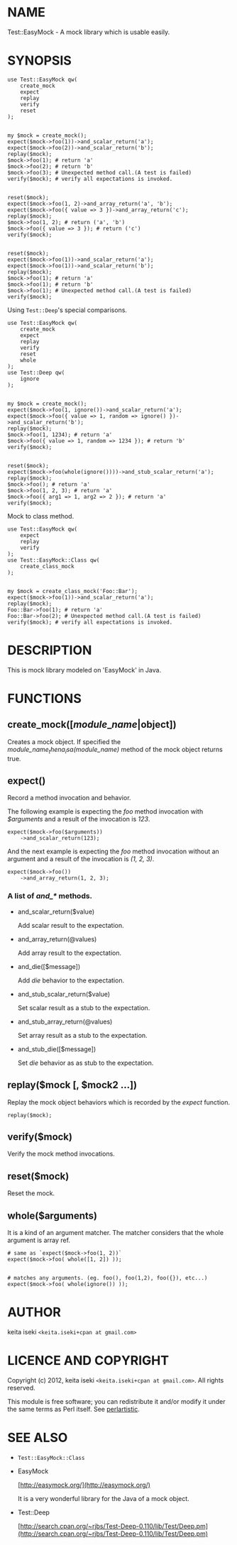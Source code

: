 # NAME

Test::EasyMock - A mock library which is usable easily.

# SYNOPSIS

    use Test::EasyMock qw(
        create_mock
        expect
        replay
        verify
        reset
    );
    

    my $mock = create_mock();
    expect($mock->foo(1))->and_scalar_return('a');
    expect($mock->foo(2))->and_scalar_return('b');
    replay($mock);
    $mock->foo(1); # return 'a'
    $mock->foo(2); # return 'b'
    $mock->foo(3); # Unexpected method call.(A test is failed)
    verify($mock); # verify all expectations is invoked.
    

    reset($mock);
    expect($mock->foo(1, 2)->and_array_return('a', 'b');
    expect($mock->foo({ value => 3 })->and_array_return('c');
    replay($mock);
    $mock->foo(1, 2); # return ('a', 'b')
    $mock->foo({ value => 3 }); # return ('c')
    verify($mock);
    

    reset($mock);
    expect($mock->foo(1))->and_scalar_return('a');
    expect($mock->foo(1))->and_scalar_return('b');
    replay($mock);
    $mock->foo(1); # return 'a'
    $mock->foo(1); # return 'b'
    $mock->foo(1); # Unexpected method call.(A test is failed)
    verify($mock);

Using `Test::Deep`'s special comparisons.

    use Test::EasyMock qw(
        create_mock
        expect
        replay
        verify
        reset
        whole
    );
    use Test::Deep qw(
        ignore
    );
    

    my $mock = create_mock();
    expect($mock->foo(1, ignore())->and_scalar_return('a');
    expect($mock->foo({ value => 1, random => ignore() })->and_scalar_return('b');
    replay($mock);
    $mock->foo(1, 1234); # return 'a'
    $mock->foo({ value => 1, random => 1234 }); # return 'b'
    verify($mock);
    

    reset($mock);
    expect($mock->foo(whole(ignore())))->and_stub_scalar_return('a');
    replay($mock);
    $mock->foo(); # return 'a'
    $mock->foo(1, 2, 3); # return 'a'
    $mock->foo({ arg1 => 1, arg2 => 2 }); # return 'a'
    verify($mock);

Mock to class method.

    use Test::EasyMock qw(
        expect
        replay
        verify
    );
    use Test::EasyMock::Class qw(
        create_class_mock
    );
    

    my $mock = create_class_mock('Foo::Bar');
    expect($mock->foo(1))->and_scalar_return('a');
    replay($mock);
    Foo::Bar->foo(1); # return 'a'
    Foo::Bar->foo(2); # Unexpected method call.(A test is failed)
    verify($mock); # verify all expectations is invoked.

# DESCRIPTION

This is mock library modeled on 'EasyMock' in Java.

# FUNCTIONS

## create\_mock(\[$module\_name|$object\])

Creates a mock object.
If specified the _$module\_name_ then a _isa($module\_name)_ method of the mock object returns true.

## expect(<a mock method call>)

Record a method invocation and behavior.

The following example is expecting the _foo_ method invocation with _$arguments_
and a result of the invocation is _123_.

    expect($mock->foo($arguments))
        ->and_scalar_return(123);

And the next example is expecting the _foo_ method invocation without an argument
and a result of the invocation is _(1, 2, 3)_.

    expect($mock->foo())
        ->and_array_return(1, 2, 3);

### A list of _and\_\*_ methods.

- and\_scalar\_return($value)

    Add scalar result to the expectation.

- and\_array\_return(@values)

    Add array result to the expectation.

- and\_die(\[$message\])

    Add _die_ behavior to the expectation.

- and\_stub\_scalar\_return($value)

    Set scalar result as a stub to the expectation.

- and\_stub\_array\_return(@values)

    Set array result as a stub to the expectation.

- and\_stub\_die(\[$message\])

    Set _die_ behavior as as stub to the expectation.

## replay($mock \[, $mock2 ...\])

Replay the mock object behaviors which is recorded by the _expect_ function.

    replay($mock);

## verify($mock)

Verify the mock method invocations.

## reset($mock)

Reset the mock.

## whole($arguments)

It is a kind of an argument matcher.
The matcher considers that the whole argument is array ref.

    # same as `expect($mock->foo(1, 2))`
    expect($mock->foo( whole([1, 2]) ));
    

    # matches any arguments. (eg. foo(), foo(1,2), foo({}), etc...)
    expect($mock->foo( whole(ignore()) ));

# AUTHOR

keita iseki `<keita.iseki+cpan at gmail.com>`

# LICENCE AND COPYRIGHT

Copyright (c) 2012, keita iseki `<keita.iseki+cpan at gmail.com>`. All rights reserved.

This module is free software; you can redistribute it and/or
modify it under the same terms as Perl itself. See [perlartistic](http://search.cpan.org/perldoc?perlartistic).

# SEE ALSO

- `Test::EasyMock::Class`
- EasyMock

    [http://easymock.org/](http://easymock.org/)

    It is a very wonderful library for the Java of a mock object.

- Test::Deep

    [http://search.cpan.org/~rjbs/Test-Deep-0.110/lib/Test/Deep.pm](http://search.cpan.org/~rjbs/Test-Deep-0.110/lib/Test/Deep.pm)
